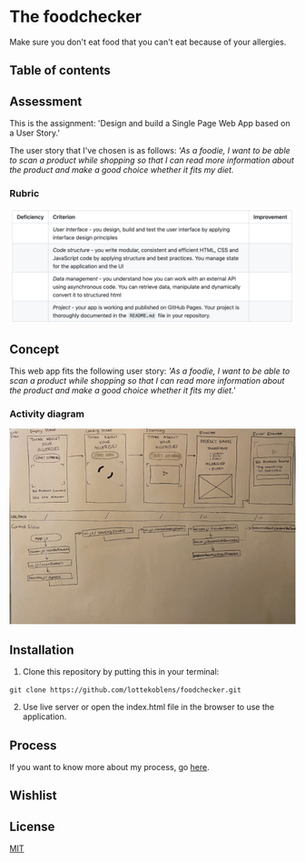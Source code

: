 # The foodchecker

Make sure you don't eat food that you can't eat because of your allergies.

## Table of contents

## Assessment

This is the assignment: 'Design and build a Single Page Web App based on a User Story.' 

The user story that I've chosen is as follows: _'As a foodie, I want to be able to scan a product while shopping so that I can read more information about the product and make a good choice whether it fits my diet._

### Rubric

![Rubric](https://github.com/lottekoblens/foodchecker/blob/main/images/Rubric.png)

## Concept

This web app fits the following user story: _'As a foodie, I want to be able to scan a product while shopping so that I can read more information about the product and make a good choice whether it fits my diet.'_

### Activity diagram

![Activity diagram](https://github.com/lottekoblens/foodchecker/blob/main/images/activitydiagram.png)

## Installation

1. Clone this repository by putting this in your terminal:

`git clone https://github.com/lottekoblens/foodchecker.git`

2. Use live server or open the index.html file in the browser to use the application.

## Process

If you want to know more about my process, go [here](https://github.com/lottekoblens/foodchecker/wiki/Proces).

## Wishlist

## License

[MIT](https://github.com/lottekoblens/foodchecker/blob/main/LICENSE)
